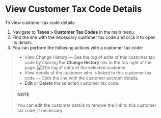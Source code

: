 # View Customer Tax Code Details

<!-- begin -->

To view customer tax code details:

1. Navigate to **Taxes > Customer Tax Codes** in the main menu.
2. Find the line with the necessary customer tax code and click it to open its details.
3. You can perform the following actions with a customer tax code:

> * View Change History — See the log of edits of this customer tax code by clicking the **Change History** link to the top right of the page.
>   ![The log of edits of the selected customer](user/img/taxes/CustomerTaxCodeChangeHistory.png)
> * View details of the customer who is linked to this customer tax code — Click the line with the customer account details.
> * <i class="fa fa-edit fa-lg" aria-hidden="true"></i> **Edit** or <i class="fas fa-trash-alt" aria-hidden="true"></i> **Delete** the selected customer tax code.

>   #### NOTE
>   You can edit the customer details to remove the link to this customer tax code, if necessary.
<!-- stop -->
<!-- fa-bars = fa-navicon -->
<!-- Ic Tiles is used as Set As Default in saved views, and as tiles in display layout options -->
<!-- IcPencil refers to Rename in Commerce and Inline Editing in CRM -->
<!-- Check mark in the square. -->
<!-- SortDesc is also used as drop-down arrow -->

